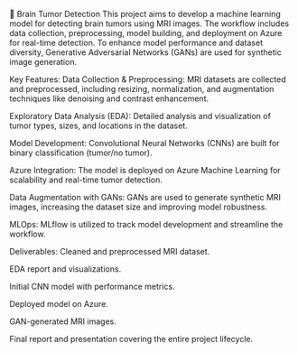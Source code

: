 🧠 Brain Tumor Detection
This project aims to develop a machine learning model for detecting brain tumors using MRI images. The workflow includes data collection, preprocessing, model building, and deployment on Azure for real-time detection. To enhance model performance and dataset diversity, Generative Adversarial Networks (GANs) are used for synthetic image generation.

Key Features:
Data Collection & Preprocessing: MRI datasets are collected and preprocessed, including resizing, normalization, and augmentation techniques like denoising and contrast enhancement.

Exploratory Data Analysis (EDA): Detailed analysis and visualization of tumor types, sizes, and locations in the dataset.

Model Development: Convolutional Neural Networks (CNNs) are built for binary classification (tumor/no tumor).

Azure Integration: The model is deployed on Azure Machine Learning for scalability and real-time tumor detection.

Data Augmentation with GANs: GANs are used to generate synthetic MRI images, increasing the dataset size and improving model robustness.

MLOps: MLflow is utilized to track model development and streamline the workflow.

Deliverables:
Cleaned and preprocessed MRI dataset.

EDA report and visualizations.

Initial CNN model with performance metrics.

Deployed model on Azure.

GAN-generated MRI images.

Final report and presentation covering the entire project lifecycle.